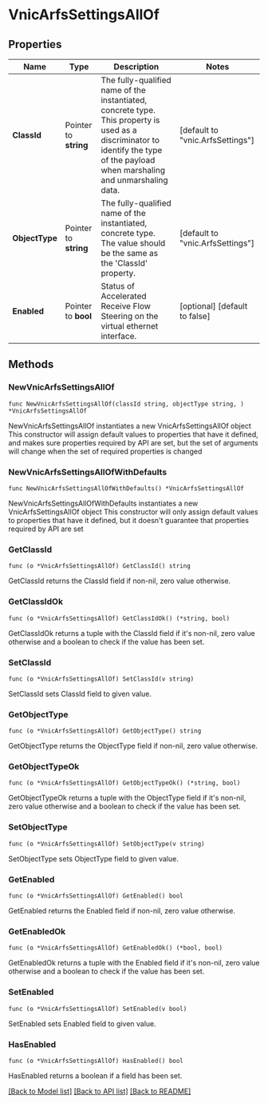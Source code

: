 # VnicArfsSettingsAllOf

## Properties

Name | Type | Description | Notes
------------ | ------------- | ------------- | -------------
**ClassId** | Pointer to **string** | The fully-qualified name of the instantiated, concrete type. This property is used as a discriminator to identify the type of the payload when marshaling and unmarshaling data. | [default to "vnic.ArfsSettings"]
**ObjectType** | Pointer to **string** | The fully-qualified name of the instantiated, concrete type. The value should be the same as the &#39;ClassId&#39; property. | [default to "vnic.ArfsSettings"]
**Enabled** | Pointer to **bool** | Status of Accelerated Receive Flow Steering on the virtual ethernet interface. | [optional] [default to false]

## Methods

### NewVnicArfsSettingsAllOf

`func NewVnicArfsSettingsAllOf(classId string, objectType string, ) *VnicArfsSettingsAllOf`

NewVnicArfsSettingsAllOf instantiates a new VnicArfsSettingsAllOf object
This constructor will assign default values to properties that have it defined,
and makes sure properties required by API are set, but the set of arguments
will change when the set of required properties is changed

### NewVnicArfsSettingsAllOfWithDefaults

`func NewVnicArfsSettingsAllOfWithDefaults() *VnicArfsSettingsAllOf`

NewVnicArfsSettingsAllOfWithDefaults instantiates a new VnicArfsSettingsAllOf object
This constructor will only assign default values to properties that have it defined,
but it doesn't guarantee that properties required by API are set

### GetClassId

`func (o *VnicArfsSettingsAllOf) GetClassId() string`

GetClassId returns the ClassId field if non-nil, zero value otherwise.

### GetClassIdOk

`func (o *VnicArfsSettingsAllOf) GetClassIdOk() (*string, bool)`

GetClassIdOk returns a tuple with the ClassId field if it's non-nil, zero value otherwise
and a boolean to check if the value has been set.

### SetClassId

`func (o *VnicArfsSettingsAllOf) SetClassId(v string)`

SetClassId sets ClassId field to given value.


### GetObjectType

`func (o *VnicArfsSettingsAllOf) GetObjectType() string`

GetObjectType returns the ObjectType field if non-nil, zero value otherwise.

### GetObjectTypeOk

`func (o *VnicArfsSettingsAllOf) GetObjectTypeOk() (*string, bool)`

GetObjectTypeOk returns a tuple with the ObjectType field if it's non-nil, zero value otherwise
and a boolean to check if the value has been set.

### SetObjectType

`func (o *VnicArfsSettingsAllOf) SetObjectType(v string)`

SetObjectType sets ObjectType field to given value.


### GetEnabled

`func (o *VnicArfsSettingsAllOf) GetEnabled() bool`

GetEnabled returns the Enabled field if non-nil, zero value otherwise.

### GetEnabledOk

`func (o *VnicArfsSettingsAllOf) GetEnabledOk() (*bool, bool)`

GetEnabledOk returns a tuple with the Enabled field if it's non-nil, zero value otherwise
and a boolean to check if the value has been set.

### SetEnabled

`func (o *VnicArfsSettingsAllOf) SetEnabled(v bool)`

SetEnabled sets Enabled field to given value.

### HasEnabled

`func (o *VnicArfsSettingsAllOf) HasEnabled() bool`

HasEnabled returns a boolean if a field has been set.


[[Back to Model list]](../README.md#documentation-for-models) [[Back to API list]](../README.md#documentation-for-api-endpoints) [[Back to README]](../README.md)


